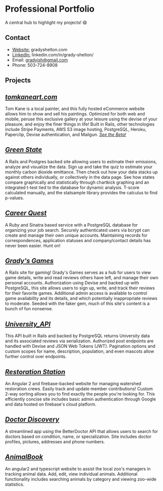 # Professional Portfolio
A central hub to highlight my projects! 😄

## Contact
* [Website:](http://gradyshelton.com/) gradyshelton.com
* [LinkedIn:](https://www.linkedin.com/in/grady-shelton/) linkedin.com/in/grady-shelton/
* Email: gradyish@gmail.com
* Phone: 503-724-8908


## Projects

## [_tomkaneart.com_](https://github.com/akane0915/tom-kane-art-website.git)
  Tom Kane is a local painter, and this fully hosted eCommerce website allows him to show and sell his paintings. Optimized for both web and mobile, peruse this exclusive gallery at your leisure using the devise of your pleasure, and enjoy the finer things in life! Built in Rails, other technologies include Stripe Payments, AWS S3 image hosting, PostgreSQL, Heroku, Paperclip, Devise authentication, and Mailgun.
  [_See the Beta!_](http://tom-kane-art.herokuapp.com/)
  
## [_Green State_](https://github.com/gravytates/green_state)
  A Rails and Postgres backed site allowing users to estimate their emissions, analyze and visualize the data. Sign up and take the quiz to estimate your monthly carbon dioxide emittance. Then check out how your data stacks up against others individually, or collectively in the data page. See how states compare graphically and statistically through chartkick graphing and an integrated t-test tied to the database for dynamic analysis. T-score calculated manually, and the statsample library provides the calculus to find p-values.

## [_Career Quest_](https://github.com/gravytates/career_quest)
  A Ruby and Sinatra based service with a PostgreSQL database for organizing your job search. Securely authenticated users via bcrypt can create and manage their own unique accounts. Maintaining records for correspondences, application statuses and company/contact details has never been easier. Hunt on!
  
## [_Grady's Games_](https://github.com/gravytates/gradys_games)
  A Rails site for gaming! Grady's Games serves as a hub for users to view game details, write and read reviews others have left, and manage their own personal accounts. Authorization using Devise and backed up with PostgreSQL, this site allows users to sign up, write, and track their reviews for their favorite games. Additional admin access is available to control game availability and its details, and which potentially inappropriate reviews to moderate. Seeded with the faker gem, much of this site's content is a bunch of fun nonsense.
  
## [_University_API_](https://github.com/gravytates/university_api)
  This API built in Rails and backed by PostgreSQL returns University data and its associated reviews via serialization. Authorized post endpoints are handled with Devise and JSON Web Tokens (JWT). Pagination options and custom scopes for name, description, population, and even mascots allow further control over endpoints.

## [_Restoration Station_](https://github.com/gravytates/restoration-station)
  An Angular 2 and firebase-backed website for managing watershed restoration crews. Easily track and update member contributions! Custom 2-way sorting allows you to find exactly the people you're looking for. This efficiently concise site includes basic admin authentication through Google and data hosted on firebase's cloud platform.  
  
## [_Doctor Discovery_](https://github.com/gravytates/doctor_discovery)
  A streamlined app using the BetterDoctor API that allows users to search for doctors based on condition, name, or specialization. Site includes doctor profiles, pictures, addresses and phone numbers.
  
## [_AnimalBook_](https://github.com/gravytates/animalBook.git)
  An angular2 and typescript website to assist the local zoo's managers in tracking animal data. Add, edit, view individual animals. Additional functionality includes searching animals by category and viewing zoo-wide statistics.
  
  

  




